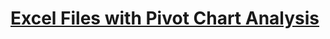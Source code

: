 # [Excel Files with Pivot Chart Analysis](https://drive.google.com/drive/folders/1TsSYAon82dOEeo4oJr3xxjGyW800Xj4A)
